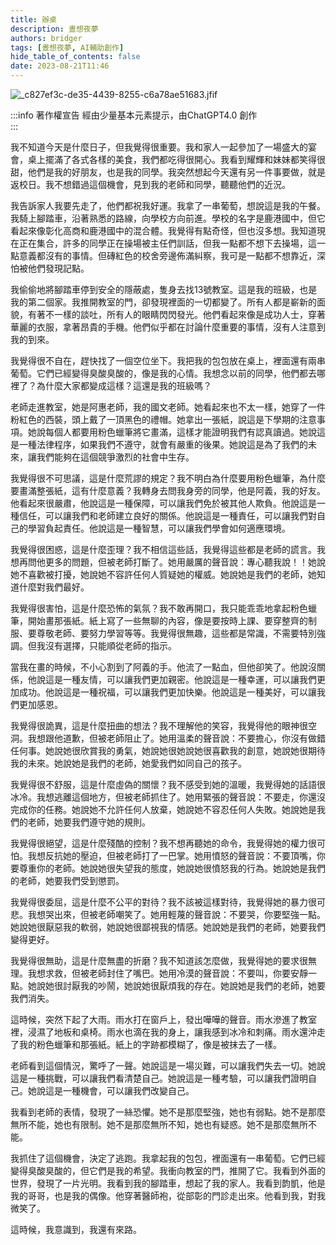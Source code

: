 ```yaml
---
title: 辦桌
description: 晝想夜夢
authors: bridger
tags: [晝想夜夢, AI輔助創作]
hide_table_of_contents: false
date: 2023-08-21T11:46
---
```


![_c827ef3c-de35-4439-8255-c6a78ae51683.jfif](https://e.brid.cf/i/2023/08/21/qulexb-2.webp)



<!-- truncate -->
:::info 著作權宣告
經由少量基本元素提示，由ChatGPT4.0 創作  
:::


我不知道今天是什麼日子，但我覺得很重要。我和家人一起參加了一場盛大的宴會，桌上擺滿了各式各樣的美食，我們都吃得很開心。我看到耀輝和妹妹都笑得很甜，他們是我的好朋友，也是我的同學。我突然想起今天還有另一件事要做，就是返校日。我不想錯過這個機會，見到我的老師和同學，聽聽他們的近況。

我告訴家人我要先走了，他們都祝我好運。我拿了一串葡萄，想說這是我的午餐。我騎上腳踏車，沿著熟悉的路線，向學校方向前進。學校的名字是鹿港國中，但它看起來像彰化高商和鹿港國中的混合體。我覺得有點奇怪，但也沒多想。我知道現在正在集合，許多的同學正在操場被主任們訓話，但我一點都不想下去操場，這一點意義都沒有的事情。但磚紅色的校舍旁邊佈滿糾察，我可是一點都不想靠近，深怕被他們發現記點。

我偷偷地將腳踏車停到安全的隱蔽處，隻身去找13號教室。這是我的班級，也是我的第二個家。我推開教室的門，卻發現裡面的一切都變了。所有人都是嶄新的面貌，有著不一樣的談吐，所有人的眼睛閃閃發光。他們看起來像是成功人士，穿著華麗的衣服，拿著昂貴的手機。他們似乎都在討論什麼重要的事情，沒有人注意到我的到來。

我覺得很不自在，趕快找了一個空位坐下。我把我的包包放在桌上，裡面還有兩串葡萄。它們已經變得臭酸臭酸的，像是我的心情。我想念以前的同學，他們都去哪裡了？為什麼大家都變成這樣？這還是我的班級嗎？

老師走進教室，她是阿惠老師，我的國文老師。她看起來也不太一樣，她穿了一件粉紅色的西裝，頭上戴了一頂黑色的禮帽。她拿出一張紙，說這是下學期的注意事項。她說每個人都要用粉色蠟筆將它畫滿，這樣才能證明我們有認真讀過。她說這是一種法律程序，如果我們不遵守，就會有嚴重的後果。她說這是為了我們的未來，讓我們能夠在這個競爭激烈的社會中生存。

我覺得很不可思議，這是什麼荒謬的規定？我不明白為什麼要用粉色蠟筆，為什麼要畫滿整張紙，這有什麼意義？我轉身去問我身旁的同學，他是阿義，我的好友。他看起來很嚴肅，他說這是一種保障，可以讓我們免於被其他人欺負。他說這是一種信任，可以讓我們和老師建立良好的關係。他說這是一種責任，可以讓我們對自己的學習負起責任。他說這是一種智慧，可以讓我們學會如何適應環境。

我覺得很困惑，這是什麼歪理？我不相信這些話，我覺得這些都是老師的謊言。我想再問他更多的問題，但被老師打斷了。她用嚴厲的聲音說：專心聽我說！！她說她不喜歡被打擾，她說她不容許任何人質疑她的權威。她說她是我們的老師，她知道什麼對我們最好。

我覺得很害怕，這是什麼恐怖的氣氛？我不敢再開口，我只能乖乖地拿起粉色蠟筆，開始畫那張紙。紙上寫了一些無聊的內容，像是要按時上課、要穿整齊的制服、要尊敬老師、要努力學習等等。我覺得很無趣，這些都是常識，不需要特別強調。但我沒有選擇，只能順從老師的指示。

當我在畫的時候，不小心割到了阿義的手。他流了一點血，但他卻笑了。他說沒關係，他說這是一種友情，可以讓我們更加親密。他說這是一種幸運，可以讓我們更加成功。他說這是一種祝福，可以讓我們更加快樂。他說這是一種美好，可以讓我們更加感恩。

我覺得很詭異，這是什麼扭曲的想法？我不理解他的笑容，我覺得他的眼神很空洞。我想跟他道歉，但被老師阻止了。她用溫柔的聲音說：不要擔心，你沒有做錯任何事。她說她很欣賞我的勇氣，她說她很她說她很喜歡我的創意，她說她很期待我的未來。她說她是我們的老師，她愛我們如同自己的孩子。

我覺得很不舒服，這是什麼虛偽的關懷？我不感受到她的溫暖，我覺得她的話語很冰冷。我想逃離這個地方，但被老師抓住了。她用緊張的聲音說：不要走，你還沒完成你的任務。她說她不允許任何人放棄，她說她不容忍任何人失敗。她說她是我們的老師，她要我們遵守她的規則。

我覺得很絕望，這是什麼殘酷的控制？我不想再聽她的命令，我覺得她的權力很可怕。我想反抗她的壓迫，但被老師打了一巴掌。她用憤怒的聲音說：不要頂嘴，你要尊重你的老師。她說她很失望我的態度，她說她很憤怒我的行為。她說她是我們的老師，她要我們受到懲罰。

我覺得很委屈，這是什麼不公平的對待？我不該被這樣對待，我覺得她的暴力很可悲。我想哭出來，但被老師嘲笑了。她用輕蔑的聲音說：不要哭，你要堅強一點。她說她很厭惡我的軟弱，她說她很鄙視我的情感。她說她是我們的老師，她要我們變得更好。

我覺得很無助，這是什麼無盡的折磨？我不知道該怎麼做，我覺得她的要求很無理。我想求救，但被老師封住了嘴巴。她用冷漠的聲音說：不要叫，你要安靜一點。她說她很討厭我的吵鬧，她說她很厭煩我的存在。她說她是我們的老師，她要我們消失。

這時候，突然下起了大雨。雨水打在窗戶上，發出嘩嘩的聲音。雨水滲進了教室裡，浸濕了地板和桌椅。雨水也滴在我的身上，讓我感到冰冷和刺痛。雨水還沖走了我的粉色蠟筆和那張紙。紙上的字跡都模糊了，像是被抹去了一樣。

老師看到這個情況，驚呼了一聲。她說這是一場災難，可以讓我們失去一切。她說這是一種挑戰，可以讓我們看清楚自己。她說這是一種考驗，可以讓我們證明自己。她說這是一種機會，可以讓我們改變自己。

我看到老師的表情，發現了一絲恐懼。她不是那麼堅強，她也有弱點。她不是那麼無所不能，她也有限制。她不是那麼無所不知，她也有疑惑。她不是那麼無所不能。

我抓住了這個機會，決定了逃跑。我拿起我的包包，裡面還有一串葡萄。它們已經變得臭酸臭酸的，但它們是我的希望。我衝向教室的門，推開了它。我看到外面的世界，發現了一片光明。我看到我的腳踏車，想起了我的家人。我看到韵凱，他是我的哥哥，也是我的偶像。他穿著醫師袍，從部彰的門診走出來。他看到我，對我微笑了。

這時候，我意識到，我還有來路。
